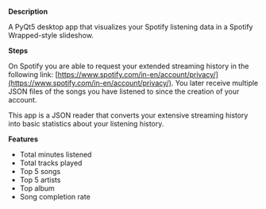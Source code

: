 **Description**

A PyQt5 desktop app that visualizes your Spotify listening data in a Spotify Wrapped-style slideshow.


**Steps**

On Spotify you are able to request your extended streaming history in the following link: [https://www.spotify.com/in-en/account/privacy/](https://www.spotify.com/in-en/account/privacy/). You later receive multiple JSON files of the songs you have listened to since the creation of your account. 

This app is a JSON reader that converts your extensive streaming history into basic statistics about your listening history. 


**Features**
- Total minutes listened
- Total tracks played
- Top 5 songs
- Top 5 artists
- Top album
- Song completion rate
